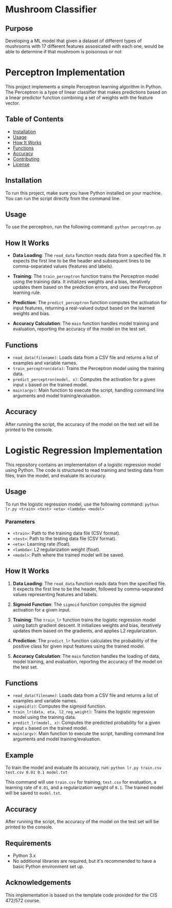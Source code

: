 # Mushroom Classifier 

## Purpose

Developing a ML model that given a dataset of different types of mushrooms with 17 different features assosicated with each one, would be able to determine if that mushroom is poisonous or not

# Perceptron Implementation

This project implements a simple Perceptron learning algorithm in Python. The Perceptron is a type of linear classifier that makes predictions based on a linear predictor function combining a set of weights with the feature vector.

## Table of Contents

- [Installation](#installation)
- [Usage](#usage)
- [How It Works](#how-it-works)
- [Functions](#functions)
- [Accuracy](#accuracy)
- [Contributing](#contributing)
- [License](#license)

## Installation

To run this project, make sure you have Python installed on your machine. You can run the script directly from the command line.

## Usage

To use the perceptron, run the following command:
 ```python perceptron.py```

## How It Works

- **Data Loading**: The `read_data` function reads data from a specified file. It expects the first line to be the header and subsequent lines to be comma-separated values (features and labels).

- **Training**: The `train_perceptron` function trains the Perceptron model using the training data. It initializes weights and a bias, iteratively updates them based on the prediction errors, and uses the Perceptron learning rule.

- **Prediction**: The `predict_perceptron` function computes the activation for input features, returning a real-valued output based on the learned weights and bias.

- **Accuracy Calculation**: The `main` function handles model training and evaluation, reporting the accuracy of the model on the test set.

## Functions

- `read_data(filename)`: Loads data from a CSV file and returns a list of examples and variable names.
- `train_perceptron(data)`: Trains the Perceptron model using the training data.
- `predict_perceptron(model, x)`: Computes the activation for a given input `x` based on the trained model.
- `main(argv)`: Main function to execute the script, handling command line arguments and model training/evaluation.

## Accuracy

After running the script, the accuracy of the model on the test set will be printed to the console.

# Logistic Regression Implementation

This repository contains an implementation of a logistic regression model using Python. The code is structured to read training and testing data from files, train the model, and evaluate its accuracy.

## Usage

To run the logistic regression model, use the following command:
```python lr.py <train> <test> <eta> <lambda> <model>```
### Parameters

- `<train>`: Path to the training data file (CSV format).
- `<test>`: Path to the testing data file (CSV format).
- `<eta>`: Learning rate (float).
- `<lambda>`: L2 regularization weight (float).
- `<model>`: Path where the trained model will be saved.

## How It Works

1. **Data Loading**: The `read_data` function reads data from the specified file. It expects the first line to be the header, followed by comma-separated values representing features and labels.

2. **Sigmoid Function**: The `sigmoid` function computes the sigmoid activation for a given input.

3. **Training**: The `train_lr` function trains the logistic regression model using batch gradient descent. It initializes weights and bias, iteratively updates them based on the gradients, and applies L2 regularization.

4. **Prediction**: The `predict_lr` function calculates the probability of the positive class for given input features using the trained model.

5. **Accuracy Calculation**: The `main` function handles the loading of data, model training, and evaluation, reporting the accuracy of the model on the test set.

## Functions

- `read_data(filename)`: Loads data from a CSV file and returns a list of examples and variable names.
- `sigmoid(z)`: Computes the sigmoid function.
- `train_lr(data, eta, l2_reg_weight)`: Trains the logistic regression model using the training data.
- `predict_lr(model, x)`: Computes the predicted probability for a given input `x` based on the trained model.
- `main(argv)`: Main function to execute the script, handling command line arguments and model training/evaluation.

## Example

To train the model and evaluate its accuracy, run:
```python lr.py train.csv test.csv 0.01 0.1 model.txt```


This command will use `train.csv` for training, `test.csv` for evaluation, a learning rate of `0.01`, and a regularization weight of `0.1`. The trained model will be saved to `model.txt`.

## Accuracy

After running the script, the accuracy of the model on the test set will be printed to the console.

## Requirements

- Python 3.x
- No additional libraries are required, but it's recommended to have a basic Python environment set up.

## Acknowledgements

This implementation is based on the template code provided for the CIS 472/572 course.
